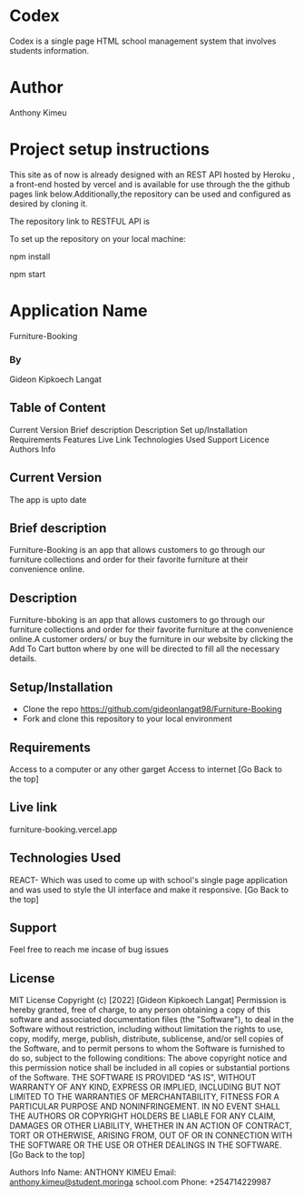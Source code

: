 # Codex

Codex is a single page HTML school management system that involves students information.

# Author

Anthony Kimeu

# Project setup instructions

This site as of now is already designed with an REST API hosted by Heroku , a front-end hosted by vercel and is available for use through the the github pages link below.Additionally,the repository can be used and configured as desired by cloning it.

The repository link to RESTFUL API is

To set up the repository on your local machine:

npm install

npm start


# Application Name
Furniture-Booking

### By
Gideon Kipkoech Langat


## Table of Content
Current Version
Brief description
Description
Set up/Installation
Requirements
Features
Live Link
Technologies Used
Support
Licence
Authors Info


## Current Version
The app is upto date

## Brief description
Furniture-Booking is an app that allows customers to go through our furniture collections and order for their favorite furniture at their convenience online.

## Description
Furniture-bboking is an app that allows customers to go through our furniture collections and order for their favorite furniture at the convenience online.A customer orders/ or buy the furniture in our website by clicking the Add To Cart button where by one will be directed to fill all the necessary details.

## Setup/Installation 
* Clone the repo https://github.com/gideonlangat98/Furniture-Booking
* Fork and clone this repository to your local environment

## Requirements
Access to a computer or any other garget
Access to internet [Go Back to the top]


## Live link
furniture-booking.vercel.app

## Technologies Used
REACT- Which was used to come up with school's single page application and was used to style the UI interface and make it responsive.
[Go Back to the top]

## Support
Feel free to reach me incase of bug issues

## License
MIT License Copyright (c) [2022] [Gideon Kipkoech Langat] Permission is hereby granted, free of charge, to any person obtaining a copy of this software and associated documentation files (the "Software"), to deal in the Software without restriction, including without limitation the rights to use, copy, modify, merge, publish, distribute, sublicense, and/or sell copies of the Software, and to permit persons to whom the Software is furnished to do so, subject to the following conditions: The above copyright notice and this permission notice shall be included in all copies or substantial portions of the Software. THE SOFTWARE IS PROVIDED "AS IS", WITHOUT WARRANTY OF ANY KIND, EXPRESS OR IMPLIED, INCLUDING BUT NOT LIMITED TO THE WARRANTIES OF MERCHANTABILITY, FITNESS FOR A PARTICULAR PURPOSE AND NONINFRINGEMENT. IN NO EVENT SHALL THE AUTHORS OR COPYRIGHT HOLDERS BE LIABLE FOR ANY CLAIM, DAMAGES OR OTHER LIABILITY, WHETHER IN AN ACTION OF CONTRACT, TORT OR OTHERWISE, ARISING FROM, OUT OF OR IN CONNECTION WITH THE SOFTWARE OR THE USE OR OTHER DEALINGS IN THE SOFTWARE. [Go Back to the top]

Authors Info
Name: ANTHONY KIMEU
Email: anthony.kimeu@student.moringa school.com
Phone: +254714229987





